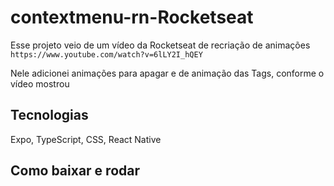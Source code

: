 # contextmenu-rn-Rocketseat

Esse projeto veio de um vídeo da Rocketseat de recriação de animações `https://www.youtube.com/watch?v=6lLY2I_hQEY`

Nele adicionei animações para apagar e de animação das Tags, conforme o vídeo mostrou

## Tecnologias
Expo, TypeScript, CSS, React Native

## Como baixar e rodar

